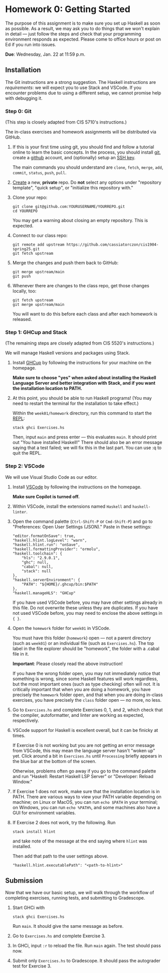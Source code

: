 # Homework 0: Getting Started

The purpose of this assignment is to make sure you set up Haskell as soon as
possible. As a result, we may ask you to do things that we won't explain in
detail — just follow the steps and check that your programming environment
responds as expected. Please come to office hours or post on Ed if you run into
issues.

**Due**: Wednesday, Jan. 22 at 11:59 p.m.

## Installation

The Git instructions are a strong suggestion. The Haskell instructions are
_requirements_: we will expect you to use Stack and VSCode. If you encounter problems due to using a different setup, we cannot promise help with debugging it.

### Step 0: Git

(This step is closely adapted from CIS 5710's instructions.)

The in-class exercises and homework assignments will be distributed via GitHub.

1.  If this is your first time using git, you should find and follow a tutorial
    online to learn the basic concepts. In the process, you should install
    [git](https://git-scm.com/book/en/v2/Getting-Started-Installing-Git), create
    a [github](https://github.com/join) account, and (optionally) setup an [SSH
    key](https://docs.github.com/en/authentication/connecting-to-github-with-ssh).

    The main commands you should understand are `clone`, `fetch`, `merge`, `add`, `commit`, `status`, `push`, `pull`.

2.  [Create](https://github.com/new) a new, **private** repo. Do **not** select
    any options under "repository template", "quick setup", or "initialize this repository
    with."

3.  Clone your repo:

    ```
    git clone git@github.com:YOURUSERNAME/YOURREPO.git
    cd YOURREPO
    ```
    You may get a warning about closing an empty repository. This is expected.

4.  Connect to our class repo:

    ```
    git remote add upstream https://github.com/cassiatorczon/cis1904-spring25.git
    git fetch upstream
    ```

5.  Merge the changes and push them back to GitHub:
    ```
    git merge upstream/main
    git push
    ```

6.  Whenever there are changes to the class repo, get those changes locally,
    too:

    ```
    git fetch upstream
    git merge upstream/main
    ```

    You will want to do this before each class and after each homework is
    released.

### Step 1: GHCup and Stack

(The remaining steps are closely adapted from CIS 5520's instructions.)

We will manage Haskell versions and packages using Stack.

1. Install [GHCup](https://www.haskell.org/ghcup/) by following the instructions
   for your machine on the homepage.

   **Make sure to choose "yes" when asked about installing the Haskell Language
   Server and better integration with Stack, and if you want the installation location to PATH.**

3. At this point, you should be able to run Haskell programs! (You may need to
   restart the terminal for the installation to take effect.)

   Within the `week01/homework` directory, run this command to start the
   [REPL](https://en.wikipedia.org/wiki/Read%E2%80%93eval%E2%80%93print_loop):

   ```
   stack ghci Exercises.hs
   ```

   Then, input `main` and press enter — this evaluates `main`. It should print
   out "You have installed Haskell!" There should also be an error message
   saying that a test failed; we will fix this in the last part.
   You can use :q to quit the REPL.

### Step 2: VSCode

We will use Visual Studio Code as our editor.

1.  Install [VSCode](https://code.visualstudio.com/) by following the
    instructions on the homepage.

    **Make sure Copilot is turned off.**

2.  Within VSCode, install the extensions named `Haskell` and `haskell-linter`.

3.  Open the command palette (`Ctrl-Shift-P` or `Cmd-Shift-P`) and go to
    "Preferences: Open User Settings (JSON)." Paste in these settings:

    ```
    "editor.formatOnSave": true,
    "haskell.hlint.logLevel": "warn",
    "haskell.hlint.run": "onSave",
    "haskell.formattingProvider": "ormolu",
    "haskell.toolchain": {
        "hls": "2.9.0.1",
        "ghc": null,
        "cabal": null,
        "stack": null
    },
    "haskell.serverEnvironment": {
        "PATH": "${HOME}/.ghcup/bin:$PATH"
    },
    "haskell.manageHLS": "GHCup"
    ```

    If you have used VSCode before, you may have other settings already in this file. Do not overwrite these unless they are duplicates.
    If you have not used VSCode before, you may need to enclose the above settings in `{ }`.

4.  Open the `homework` folder for `week01` in VSCode.

    You must have this folder (`homework`) open — not a parent directory (such
    as `week01`) or an individual file (such as `Exercises.hs`). The top label
    in the file explorer should be "homework", the folder with a .cabal file in it.

    **Important**: Please closely read the above instruction!

    If you have the
    wrong folder open, you may not immediately notice that something is wrong,
    since some Haskell features will work regardless, but the most important
    ones (such as type checking) often will not. It is critically important that
    when you are doing a homework, you have precisely the `homework` folder
    open, and that when you are doing in-class exercises, you have precisely the
    `class` folder open — no more, no less.

5.  Go to `Exercises.hs` and complete Exercises 0, 1, and 2, which check that
    the compiler, autoformatter, and linter are working as expected,
    respectively.

6.  VSCode support for Haskell is excellent overall, but it can be finicky at
    times.

    If Exercise 0 is not working but you are not getting an error message from
    VSCode, this may mean the language server hasn't "woken up" yet. Click
    around a bit in `Exercises.hs` until `Processing` briefly appears in the
    blue bar at the bottom of the screen.

    Otherwise, problems often go away if you go to the command palette and run
    "Haskell: Restart Haskell LSP Server" or "Developer: Reload Window."

7. If Exercise 1 does not work, make sure that the installation location is
   in PATH. There are various ways to view your PATH variable depending on machine; on Linux or MacOS, you can run `echo $PATH` in your terminal; on Windows, you can run `echo %PATH%`, and some machines also have a GUI for environment variables.

7. If Exercise 2 does not work, try the following. Run

    ```
    stack install hlint
    ```

    and take note of the message at the end saying where `hlint` was installed.

    Then add that path to the user settings above.

    ```
    "haskell.hlint.executablePath": "<path-to-hlint>"
    ```

## Submission

Now that we have our basic setup, we will walk through the workflow of
completing exercises, running tests, and submitting to Gradescope.

1. Start GHCi with

   ```
   stack ghci Exercises.hs
   ```

   Run `main`. It should give the same message as before.

2. Go to `Exercises.hs` and complete Exercise 3.

3. In GHCi, input `:r` to reload the file. Run `main` again. The test should
   pass now.

4. Submit only `Exercises.hs` to Gradescope. It should pass the autograder test
   for Exercise 3.
